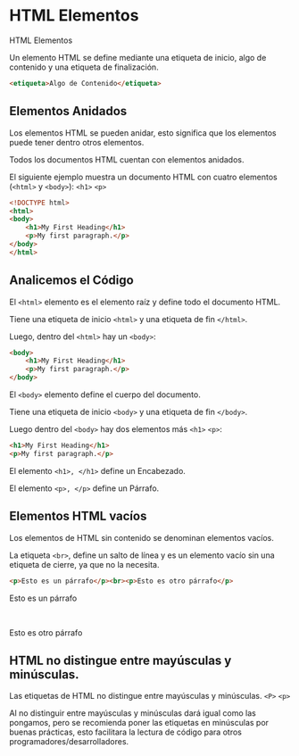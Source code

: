 # HTML Elementos
HTML Elementos

Un elemento HTML se define mediante una etiqueta de inicio, algo de contenido y una etiqueta de finalización.

```html
<etiqueta>Algo de Contenido</etiqueta>
```

## Elementos Anidados

Los elementos HTML se pueden anidar, esto significa que los elementos puede tener dentro otros elementos.

Todos los documentos HTML cuentan con elementos anidados.

El siguiente ejemplo muestra un documento HTML con cuatro elementos (`<html>` y `<body>`): `<h1>` `<p>`

```html
<!DOCTYPE html>
<html>
<body>
    <h1>My First Heading</h1>
    <p>My first paragraph.</p>
</body>
</html>
```

## Analicemos el Código

El `<html>` elemento es el elemento raíz y define todo el documento HTML.

Tiene una etiqueta de inicio `<html>` y una etiqueta de fin `</html>`.

Luego, dentro del `<html>` hay un `<body>`:

```html
<body>
    <h1>My First Heading</h1>
    <p>My first paragraph.</p>
</body>
```
El `<body>` elemento define el cuerpo del documento.

Tiene una etiqueta de inicio `<body>` y una etiqueta de fin `</body>`.

Luego dentro del `<body>` hay dos elementos más `<h1>` `<p>`:

```html
<h1>My First Heading</h1>
<p>My first paragraph.</p>
```
El elemento `<h1>, </h1>` define un Encabezado.

El elemento `<p>, </p>` define un Párrafo.

## Elementos HTML vacíos

Los elementos de HTML sin contenido se denominan elementos vacíos.

La etiqueta `<br>`, define un salto de línea y es un elemento vacío sin una etiqueta de cierre, ya que no la necesita.

```html
<p>Esto es un párrafo</p><br><p>Esto es otro párrafo</p>
```

<p>Esto es un párrafo</p><br><p>Esto es otro párrafo</p>


## HTML no distingue entre mayúsculas y minúsculas.

Las etiquetas de HTML no distingue entre mayúsculas y minúsculas. `<P>` `<p>`

Al no distinguir entre mayúsculas y minúsculas dará igual como las pongamos, pero se recomienda poner las etiquetas en minúsculas por buenas prácticas, esto facilitara la lectura de código para otros programadores/desarrolladores.


